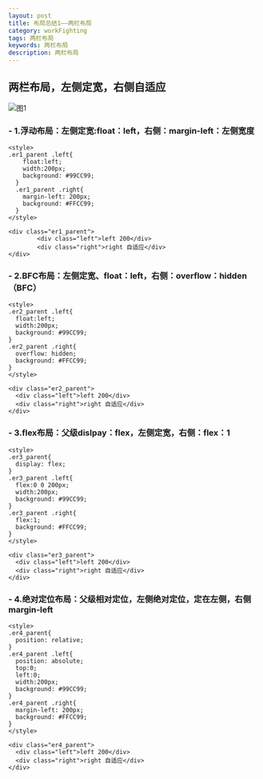 ```yaml
---
layout: post
title: 布局总结1——两栏布局
category: workFighting
tags: 两栏布局
keywords: 两栏布局
description: 两栏布局
---
```


## 两栏布局，左侧定宽，右侧自适应
![图1](https://sonya1.github.io/assets/img/work_fight/layout_two.png)
### - 1.浮动布局：左侧定宽:float：left，右侧：margin-left：左侧宽度
```
<style>
.er1_parent .left{
    float:left;
    width:200px;
    background: #99CC99;
  }
  .er1_parent .right{
    margin-left: 200px;
    background: #FFCC99;
  }
</style>

<div class="er1_parent">
		<div class="left">left 200</div>
		<div class="right">right 自适应</div>
</div>
```

### - 2.BFC布局：左侧定宽、float：left，右侧：overflow：hidden（BFC）
```
<style>
.er2_parent .left{
  float:left;
  width:200px;
  background: #99CC99;
}
.er2_parent .right{
  overflow: hidden;
  background: #FFCC99;
}
</style>

<div class="er2_parent">
  <div class="left">left 200</div>
  <div class="right">right 自适应</div>
</div>
```

### - 3.flex布局：父级dislpay：flex，左侧定宽，右侧：flex：1
```
<style>
.er3_parent{
  display: flex;
}
.er3_parent .left{
  flex:0 0 200px;
  width:200px;
  background: #99CC99;
}
.er3_parent .right{
  flex:1;
  background: #FFCC99;
}
</style>

<div class="er3_parent">
  <div class="left">left 200</div>
  <div class="right">right 自适应</div>
</div>
```

### - 4.绝对定位布局：父级相对定位，左侧绝对定位，定在左侧，右侧margin-left
```
<style>
.er4_parent{
  position: relative;
}
.er4_parent .left{
  position: absolute;
  top:0;
  left:0;
  width:200px;
  background: #99CC99;
}
.er4_parent .right{
  margin-left: 200px;
  background: #FFCC99;
}
</style>

<div class="er4_parent">
  <div class="left">left 200</div>
  <div class="right">right 自适应</div>
</div>
```
